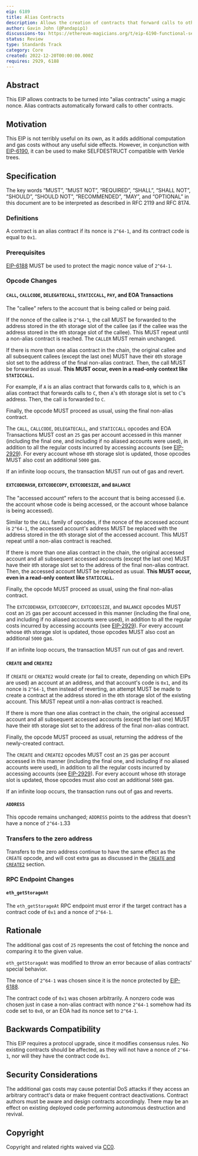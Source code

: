 ```yaml
---
eip: 6189
title: Alias Contracts
description: Allows the creation of contracts that forward calls to other contracts
author: Gavin John (@Pandapip1)
discussions-to: https://ethereum-magicians.org/t/eip-6190-functional-selfdestruct/12232
status: Review
type: Standards Track
category: Core
created: 2022-12-20T00:00:00.000Z
requires: 2929, 6188
---
```


## Abstract

This EIP allows contracts to be turned into "alias contracts" using a magic nonce. Alias contracts automatically forward calls to other contracts.

## Motivation

This EIP is not terribly useful on its own, as it adds additional computation and gas costs without any useful side effects. However, in conjunction with [EIP-6190](./eip-6190.md), it can be used to make SELFDESTRUCT compatible with Verkle trees.

## Specification

The key words “MUST”, “MUST NOT”, “REQUIRED”, “SHALL”, “SHALL NOT”, “SHOULD”, “SHOULD NOT”, “RECOMMENDED”, “MAY”, and “OPTIONAL” in this document are to be interpreted as described in RFC 2119 and RFC 8174.

### Definitions

A contract is an alias contract if its nonce is `2^64-1`, and its contract code is equal to `0x1`.

### Prerequisites

[EIP-6188](./eip-6188.md) MUST be used to protect the magic nonce value of `2^64-1`.

### Opcode Changes

#### `CALL`, `CALLCODE`, `DELEGATECALL`, `STATICCALL`, `PAY`, and EOA Transactions

The "callee" refers to the account that is being called or being paid.

If the nonce of the callee is `2^64-1`, the call MUST be forwarded to the address stored in the `0`th storage slot of the callee (as if the callee was the address stored in the `0`th storage slot of the callee). This MUST repeat until a non-alias contract is reached. The `CALLER` MUST remain unchanged.

If there is more than one alias contract in the chain, the original callee and all subsequent callees (except the last one) MUST have their `0`th storage slot set to the address of the final non-alias contract. Then, the call MUST be forwarded as usual. **This MUST occur, even in a read-only context like `STATICCALL`.**

For example, if `A` is an alias contract that forwards calls to `B`, which is an alias contract that forwards calls to `C`, then `A`'s `0`th storage slot is set to `C`'s address. Then, the call is forwarded to `C`.

Finally, the opcode MUST proceed as usual, using the final non-alias contract.

The `CALL`, `CALLCODE`, `DELEGATECALL`, and `STATICCALL` opcodes and EOA Transactions MUST cost an `25` gas per account accessed in this manner (including the final one, and including if no aliased accounts were used), in addition to all the regular costs incurred by accessing accounts (see [EIP-2929](./eip-2929.md)). For every account whose `0`th storage slot is updated, those opcodes MUST also cost an additional `5000` gas.

If an infinite loop occurs, the transaction MUST run out of gas and revert.

#### `EXTCODEHASH`, `EXTCODECOPY`, `EXTCODESIZE`, and `BALANCE`

The "accessed account" refers to the account that is being accessed (i.e. the account whose code is being accessed, or the account whose balance is being accessed).

Similar to the `CALL` family of opcodes, if the nonce of the accessed account is `2^64-1`, the accessed account's address MUST be replaced with the address stored in the `0`th storage slot of the accessed account. This MUST repeat until a non-alias contract is reached.

If there is more than one alias contract in the chain, the original accessed account and all subsequent accessed accounts (except the last one) MUST have their `0`th storage slot set to the address of the final non-alias contract. Then, the accessed account MUST be replaced as usual. **This MUST occur, even in a read-only context like `STATICCALL`.**

Finally, the opcode MUST proceed as usual, using the final non-alias contract.

The `EXTCODEHASH`, `EXTCODECOPY`, `EXTCODESIZE`, and `BALANCE` opcodes MUST cost an `25` gas per account accessed in this manner (including the final one, and including if no aliased accounts were used), in addition to all the regular costs incurred by accessing accounts (see [EIP-2929](./eip-2929.md)). For every account whose `0`th storage slot is updated, those opcodes MUST also cost an additional `5000` gas.

If an infinite loop occurs, the transaction MUST run out of gas and revert.

#### `CREATE` and `CREATE2`

If `CREATE` or `CREATE2` would create (or fail to create, depending on which EIPs are used) an account at an address, and that account's code is `0x1`, and its nonce is `2^64-1`, then instead of reverting, an attempt MUST be made to create a contract at the address stored in the `0`th storage slot of the existing account. This MUST repeat until a non-alias contract is reached.

If there is more than one alias contract in the chain, the original accessed account and all subsequent accessed accounts (except the last one) MUST have their `0`th storage slot set to the address of the final non-alias contract.

Finally, the opcode MUST proceed as usual, returning the address of the newly-created contract.

The `CREATE` and `CREATE2` opcodes MUST cost an `25` gas per account accessed in this manner (including the final one, and including if no aliased accounts were used), in addition to all the regular costs incurred by accessing accounts (see [EIP-2929](./eip-2929.md)). For every account whose `0`th storage slot is updated, those opcodes must also cost an additional `5000` gas.

If an infinite loop occurs, the transaction runs out of gas and reverts.

#### `ADDRESS`

This opcode remains unchanged; `ADDRESS` points to the address that doesn't have a nonce of `2^64-1`.33

### Transfers to the zero address

Transfers to the zero address continue to have the same effect as the `CREATE` opcode, and will cost extra gas as discussed in the [`CREATE` and `CREATE2`](#create-and-create2) section.

### RPC Endpoint Changes

#### `eth_getStorageAt`

The `eth_getStorageAt` RPC endpoint must error if the target contract has a contract code of `0x1` and a nonce of `2^64-1`.

## Rationale

The additional gas cost of `25` represents the cost of fetching the nonce and comparing it to the given value.

`eth_getStorageAt` was modified to throw an error because of alias contracts' special behavior.

The nonce of `2^64-1` was chosen since it is the nonce protected by [EIP-6188](./eip-6188.md).

The contract code of `0x1` was chosen arbitrarily. A nonzero code was chosen just in case a non-alias contract with nonce `2^64-1` somehow had its code set to `0x0`, or an EOA had its nonce set to `2^64-1`.

## Backwards Compatibility

This EIP requires a protocol upgrade, since it modifies consensus rules. No existing contracts should be affected, as they will not have a nonce of `2^64-1`, nor will they have the contract code `0x1`.

## Security Considerations

The additional gas costs may cause potential DoS attacks if they access an arbitrary contract's data or make frequent contract deactivations. Contract authors must be aware and design contracts accordingly. There may be an effect on existing deployed code performing autonomous destruction and revival.

## Copyright

Copyright and related rights waived via [CC0](../LICENSE.md).
